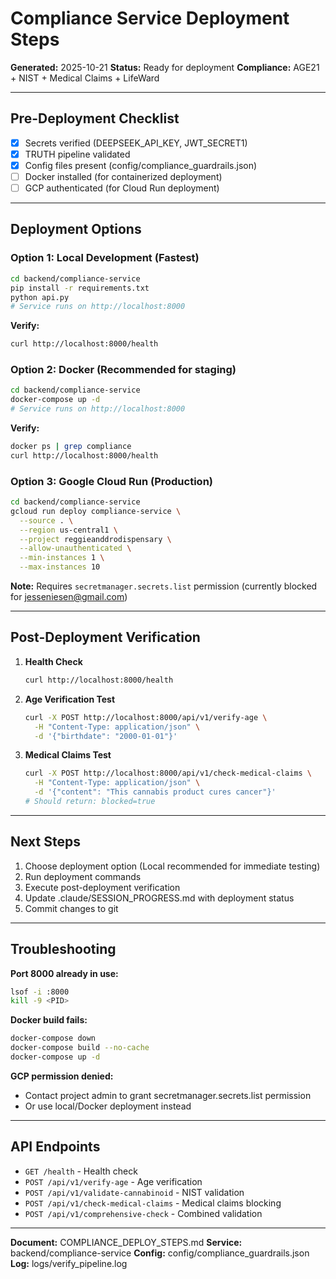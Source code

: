 # Compliance Service Deployment Steps
**Generated:** 2025-10-21
**Status:** Ready for deployment
**Compliance:** AGE21 + NIST + Medical Claims + LifeWard

---

## Pre-Deployment Checklist

- [x] Secrets verified (DEEPSEEK_API_KEY, JWT_SECRET1)
- [x] TRUTH pipeline validated
- [x] Config files present (config/compliance_guardrails.json)
- [ ] Docker installed (for containerized deployment)
- [ ] GCP authenticated (for Cloud Run deployment)

---

## Deployment Options

### Option 1: Local Development (Fastest)

```bash
cd backend/compliance-service
pip install -r requirements.txt
python api.py
# Service runs on http://localhost:8000
```

**Verify:**
```bash
curl http://localhost:8000/health
```

### Option 2: Docker (Recommended for staging)

```bash
cd backend/compliance-service
docker-compose up -d
# Service runs on http://localhost:8000
```

**Verify:**
```bash
docker ps | grep compliance
curl http://localhost:8000/health
```

### Option 3: Google Cloud Run (Production)

```bash
cd backend/compliance-service
gcloud run deploy compliance-service \
  --source . \
  --region us-central1 \
  --project reggieanddrodispensary \
  --allow-unauthenticated \
  --min-instances 1 \
  --max-instances 10
```

**Note:** Requires `secretmanager.secrets.list` permission (currently blocked for jesseniesen@gmail.com)

---

## Post-Deployment Verification

1. **Health Check**
   ```bash
   curl http://localhost:8000/health
   ```

2. **Age Verification Test**
   ```bash
   curl -X POST http://localhost:8000/api/v1/verify-age \
     -H "Content-Type: application/json" \
     -d '{"birthdate": "2000-01-01"}'
   ```

3. **Medical Claims Test**
   ```bash
   curl -X POST http://localhost:8000/api/v1/check-medical-claims \
     -H "Content-Type: application/json" \
     -d '{"content": "This cannabis product cures cancer"}'
   # Should return: blocked=true
   ```

---

## Next Steps

1. Choose deployment option (Local recommended for immediate testing)
2. Run deployment commands
3. Execute post-deployment verification
4. Update .claude/SESSION_PROGRESS.md with deployment status
5. Commit changes to git

---

## Troubleshooting

**Port 8000 already in use:**
```bash
lsof -i :8000
kill -9 <PID>
```

**Docker build fails:**
```bash
docker-compose down
docker-compose build --no-cache
docker-compose up -d
```

**GCP permission denied:**
- Contact project admin to grant secretmanager.secrets.list permission
- Or use local/Docker deployment instead

---

## API Endpoints

- `GET /health` - Health check
- `POST /api/v1/verify-age` - Age verification
- `POST /api/v1/validate-cannabinoid` - NIST validation
- `POST /api/v1/check-medical-claims` - Medical claims blocking
- `POST /api/v1/comprehensive-check` - Combined validation

---

**Document:** COMPLIANCE_DEPLOY_STEPS.md
**Service:** backend/compliance-service
**Config:** config/compliance_guardrails.json
**Log:** logs/verify_pipeline.log
